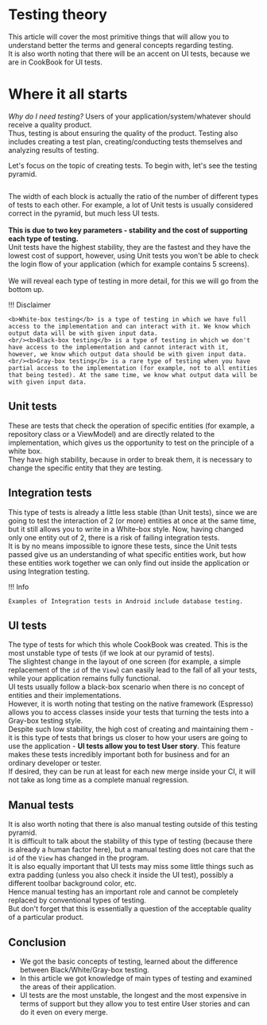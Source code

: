 # Testing theory


This article will cover the most primitive things that will allow you to understand better the terms and general concepts regarding testing.
<br/>It is also worth noting that there will be an accent on UI tests, because we are in CookBook for UI tests.

# Where it all starts
<i>Why do I need testing?</i> Users of your application/system/whatever should receive a quality product. 
<br/>Thus, testing is about ensuring the quality of the product. Testing also includes creating a test plan, creating/conducting tests themselves and analyzing results of testing.

Let's focus on the topic of creating tests. To begin with, let's see the testing pyramid.

<image here>

The width of each block is actually the ratio of the number of different types of tests to each other. 
For example, a lot of Unit tests is usually considered correct in the pyramid, but much less UI tests. 
<br/><br/><b>This is due to two key parameters - stability and the cost of supporting each type of testing.</b>
<br/>Unit tests have the highest stability, they are the fastest and they have the lowest cost of support, however, using Unit tests you won't be able to check the login flow of your application (which for example contains 5 screens).
<br/><br/>We will reveal each type of testing in more detail, for this we will go from the bottom up.

!!! Disclaimer

    <b>White-box testing</b> is a type of testing in which we have full access to the implementation and can interact with it. We know which output data will be with given input data.
    <br/><b>Black-box testing</b> is a type of testing in which we don't have access to the implementation and cannot interact with it, however, we know which output data should be with given input data.
    <br/><b>Gray-box testing</b> is a rare type of testing when you have partial access to the implementation (for example, not to all entities that being tested). At the same time, we know what output data will be with given input data.

## Unit tests
These are tests that check the operation of specific entities (for example, a repository class or a ViewModel) and are directly related to the implementation, which gives us the opportunity to test on the principle of a white box.
<br/>They have high stability, because in order to break them, it is necessary to change the specific entity that they are testing.

## Integration tests
This type of tests is already a little less stable (than Unit tests), since we are going to test the interaction of 2 (or more) entities at once at the same time, but it still allows you to write in a White-box style. Now, having changed only one entity out of 2, there is a risk of failing integration tests.
<br/>It is by no means impossible to ignore these tests, since the Unit tests passed give us an understanding of what specific entities work, but how these entities work together we can only find out inside the application or using Integration testing.

!!! Info
    
    Examples of Integration tests in Android include database testing.

## UI tests
The type of tests for which this whole CookBook was created. This is the most unstable type of tests (if we look at our pyramid of tests). 
<br/>The slightest change in the layout of one screen (for example, a simple replacement of the `id` of the `View`) can easily lead to the fall of all your tests, while your application remains fully functional. 
<br/>UI tests usually follow a black-box scenario when there is no concept of entities and their implementations.
<br/>However, it is worth noting that testing on the native framework (Espresso) allows you to access classes inside your tests that turning the tests into a Gray-box testing style.
<br/>Despite such low stability, the high cost of creating and maintaining them - it is this type of tests that brings us closer to how your users are going to use the application - <b>UI tests allow you to test User story</b>. This feature makes these tests incredibly important both for business and for an ordinary developer or tester. 
<br/>If desired, they can be run at least for each new merge inside your CI, it will not take as long time as a complete manual regression.

## Manual tests
It is also worth noting that there is also manual testing outside of this testing pyramid. 
<br/>It is difficult to talk about the stability of this type of testing (because there is already a human factor here), but a manual testing does not care that the `id` of the `View` has changed in the program. 
<br/>It is also equally important that UI tests may miss some little things such as extra padding (unless you also check it inside the UI test), possibly a different toolbar background color, etc.
<br/>Hence manual testing has an important role and cannot be completely replaced by conventional types of testing. 
<br/>But don't forget that this is essentially a question of the acceptable quality of a particular product.

## Conclusion
* We got the basic concepts of testing, learned about the difference between Black/White/Gray-box testing.
* In this article we got knowledge of main types of testing and examined the areas of their application.
* UI tests are the most unstable, the longest and the most expensive in terms of support but they allow you to test entire User stories and can do it even on every merge.
